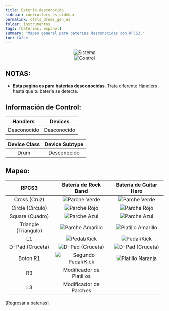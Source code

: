 ```yaml
---
title: Batería desconocida
sidebar: controllers_es_sidebar
permalink: ctrls_drums_gen_es
folder: instrumentos
tags: [baterias, espanol]
summary: "Mapeo general para baterías desconocidas con RPCS3."
toc: false
---
```



<div align="center"> <img src="https://carlmylo.github.io/docu-rpcs3/images/instruments/plat/myst.png" alt="Sistema" title="Sistema"></div>

<div align="center"> <img src="https://carlmylo.github.io/docu-rpcs3/images/instruments/cont/mystcontrollers.png" alt="Control" title="Control"></div>

## NOTAS:

* **Esta pagina es para baterías desconocidas**. Trata diferente Handlers hasta que tu batería se detecte.

## Información de Control:

| Handlers | Devices |
|:--------:|:-------:|
| Desconocido | Desconocido |

| Device Class | Device Subtype |
|:------------:|:--------------:|
| Drum | Desconocido |

## Mapeo:

| **RPCS3**    | **Batería de Rock Band** | **Batería de Guitar Hero** |
|:--------:|:-------------------:|:-----------------:|
| Cross (Cruz) | ![Parche Verde](https://carlmylo.github.io/docu-rpcs3/images/btns/drms/rb/gp.png "Parche Verde") | ![Parche Verde](https://carlmylo.github.io/docu-rpcs3/images/btns/drms/gh/gp.png "Parche Verde") |
| Circle (Circulo) | ![Parche Rojo](https://carlmylo.github.io/docu-rpcs3/images/btns/drms/rb/rp.png "Parche Rojo") | ![Parche Rojo](https://carlmylo.github.io/docu-rpcs3/images/btns/drms/gh/rp.png "Parche Rojo") |
| Square (Cuadro) | ![Parche Azul](https://carlmylo.github.io/docu-rpcs3/images/btns/drms/rb/bp.png "Parche Azul") | ![Parche Azul](https://carlmylo.github.io/docu-rpcs3/images/btns/drms/gh/bp.png "Parche Azul") |
| Triangle (Triangulo) | ![Parche Amarillo](https://carlmylo.github.io/docu-rpcs3/images/btns/drms/rb/yp.png "Parche Amarillo") | ![Platillo Amarillo](https://carlmylo.github.io/docu-rpcs3/images/btns/drms/gh/yc.png "Platillo Amarillo") |
| L1 | ![Pedal/Kick](https://carlmylo.github.io/docu-rpcs3/images/btns/drms/rb/kp.png "Pedal/Kick") | ![Pedal/Kick](https://carlmylo.github.io/docu-rpcs3/images/btns/drms/gh/kp.png "Pedal/Kick") |
| D-Pad (Cruceta) | ![D-Pad (Cruceta)](https://carlmylo.github.io/docu-rpcs3/images/btns/ctrls/xbox/dp.png "D-Pad (Cruceta)") | ![D-Pad (Cruceta)](https://carlmylo.github.io/docu-rpcs3/images/btns/ctrls/xbox/dp.png "D-Pad (Cruceta)") |
| Boton R1 | ![Segundo Pedal/Kick](https://carlmylo.github.io/docu-rpcs3/images/btns/drms/rb/kp.png "Segundo Pedal/Kick") | ![Platillo Naranja](https://carlmylo.github.io/docu-rpcs3/images/btns/drms/gh/oc.png "Platillo Naranja") |
| R3 | Modificador de Platillos | |
| L3 | Modificador de Parches | |

[[Regresar a baterías]](https://carlmylo.github.io/docu-rpcs3/ctrls_drums)